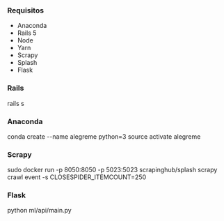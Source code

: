 ### Requisitos
- Anaconda
- Rails 5
- Node
- Yarn
- Scrapy
- Splash
- Flask


### Rails
rails s


### Anaconda
conda create --name alegreme python=3
source activate alegreme


### Scrapy
sudo docker run -p 8050:8050 -p 5023:5023 scrapinghub/splash
scrapy crawl event -s CLOSESPIDER_ITEMCOUNT=250


### Flask
python ml/api/main.py
